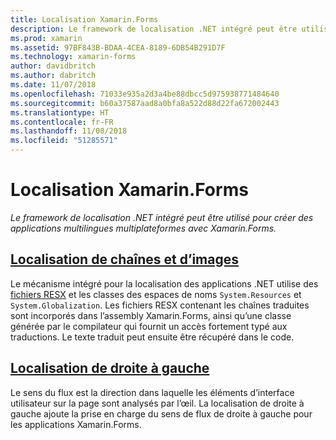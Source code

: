 ```yaml
---
title: Localisation Xamarin.Forms
description: Le framework de localisation .NET intégré peut être utilisé pour créer des applications multilingues multiplateformes avec Xamarin.Forms. Le texte et les images peuvent être localisés, et les applications peuvent prendre en charge un sens de flux de droite à gauche.
ms.prod: xamarin
ms.assetid: 97BF843B-BDAA-4CEA-8189-6DB54B291D7F
ms.technology: xamarin-forms
author: davidbritch
ms.author: dabritch
ms.date: 11/07/2018
ms.openlocfilehash: 71033e935a2d3a4be88dbcc5d975938771484640
ms.sourcegitcommit: b60a37587aad8a0bfa8a522d88d22fa672002443
ms.translationtype: HT
ms.contentlocale: fr-FR
ms.lasthandoff: 11/08/2018
ms.locfileid: "51285571"
---
```

# <a name="xamarinforms-localization"></a>Localisation Xamarin.Forms

_Le framework de localisation .NET intégré peut être utilisé pour créer des applications multilingues multiplateformes avec Xamarin.Forms._

## <a name="string-and-image-localizationtextmd"></a>[Localisation de chaînes et d’images](text.md)

Le mécanisme intégré pour la localisation des applications .NET utilise des [fichiers RESX](https://docs.microsoft.com/dotnet/framework/resources/creating-resource-files-for-desktop-apps#resources-in-resx-files) et les classes des espaces de noms `System.Resources` et `System.Globalization`. Les fichiers RESX contenant les chaînes traduites sont incorporés dans l’assembly Xamarin.Forms, ainsi qu’une classe générée par le compilateur qui fournit un accès fortement typé aux traductions. Le texte traduit peut ensuite être récupéré dans le code.

## <a name="right-to-left-localizationright-to-leftmd"></a>[Localisation de droite à gauche](right-to-left.md)

Le sens du flux est la direction dans laquelle les éléments d’interface utilisateur sur la page sont analysés par l’œil. La localisation de droite à gauche ajoute la prise en charge du sens de flux de droite à gauche pour les applications Xamarin.Forms.
